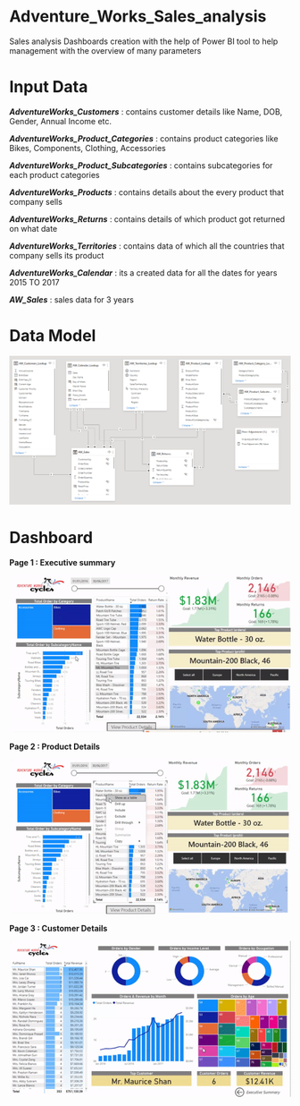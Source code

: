 # Adventure_Works_Sales_analysis
Sales analysis Dashboards creation with the help of Power BI tool to help management with the overview of many parameters

# Input Data
***AdventureWorks_Customers*** : contains customer details like Name, DOB, Gender, Annual Income etc. 

***AdventureWorks_Product_Categories*** : contains product categories like Bikes, Components, Clothing, Accessories

***AdventureWorks_Product_Subcategories*** : contains subcategories for each product categories

***AdventureWorks_Products*** : contains details about the every product that company sells

***AdventureWorks_Returns*** : contains details of which product got returned on what date

***AdventureWorks_Territories*** : contains data of which all the countries that company sells its product

***AdventureWorks_Calendar*** : its a created data for all the dates for years 2015 TO 2017

***AW_Sales*** : sales data for 3 years

# Data Model

![alt text](https://github.com/aravind-etagi/Adventure_Works_Sales_analysis/blob/main/output_images/Model_schema.PNG)

# Dashboard

**Page 1 : Executive summary**

![alt text](https://github.com/aravind-etagi/Adventure_Works_Sales_analysis/blob/main/output_images/Executive%20summary.gif)

**Page 2 : Product Details**

![alt text](https://github.com/aravind-etagi/Adventure_Works_Sales_analysis/blob/main/output_images/Product%20details.gif)

**Page 3 : Customer Details**

![alt text](https://github.com/aravind-etagi/Adventure_Works_Sales_analysis/blob/main/output_images/Customer%20Details.gif)


